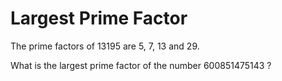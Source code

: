 # Largest Prime Factor

The prime factors of 13195 are 5, 7, 13 and 29.

What is the largest prime factor of the number 600851475143 ?